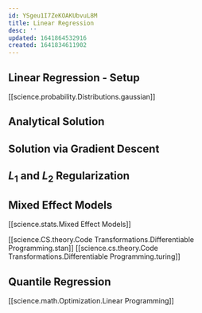 ```yaml
---
id: YSgeu1I7ZeKOAKUbvuL8M
title: Linear Regression
desc: ''
updated: 1641864532916
created: 1641834611902
---
```



## Linear Regression - Setup 

[[science.probability.Distributions.gaussian]]

## Analytical Solution

## Solution via Gradient Descent

## $L_1$ and $L_2$ Regularization


## Mixed Effect Models
[[science.stats.Mixed Effect Models]]




[[science.CS.theory.Code Transformations.Differentiable Programming.stan]]
[[science.cs.theory.Code Transformations.Differentiable Programming.turing]]


## Quantile Regression
[[science.math.Optimization.Linear Programming]]

